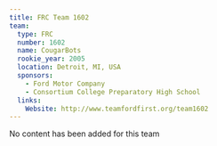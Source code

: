 ```yaml
---
title: FRC Team 1602
team:
  type: FRC
  number: 1602
  name: CougarBots
  rookie_year: 2005
  location: Detroit, MI, USA
  sponsors:
    - Ford Motor Company
    - Consortium College Preparatory High School
  links:
    Website: http://www.teamfordfirst.org/team1602
---
```

No content has been added for this team